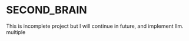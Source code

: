 # SECOND_BRAIN

This is incomplete project but I will continue in future, and implement llm.
multiple 